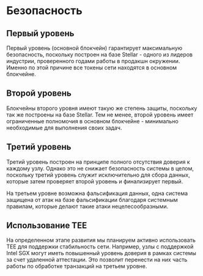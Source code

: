 # Безопасность

## Первый уровень

Первый уровень (основной блокчейн) гарантирует максимальную безопасность, поскольку построен на базе Stellar - одного из лидеров индустрии, проверенного годами работы в продакшн окружении. Именно по этой причине все токены сети находятся в основном блокчейне.

## Второй уровень

Блокчейны второго уровня имеют такую же степень защиты, поскольку так же построены на базе Stellar. Тем не менее, второй уровень имеет ограниченные полномочия в основном блокчейне - минимально необходимые для выполнения своих задач.

## Третий уровень

Третий уровень построен на принципе полного отсутствия доверия к каждому узлу. Однако это не снижает безопасность системы в целом, поскольку третий уровень служит исключительно для сбора данных, которые затем проверяет второй уровень и финализирует первый.

На третьем уровне возможна фальсификация данных, одна система защищена от атак на базе фальсификации благодаря системным правилам, которые делают такие атаки нецелесообразными.

## Использование TEE

На определенном этапе развития мы планируем активно использовать TEE для поддержки стабильность сети. Например, узлы с поддержкой Intel SGX могут иметь повышенный уровень доверия в рамках системы за счет удаленной аттестации. Это позволит перенести на них часть работы по обработке транзакций на третьем уровне.
